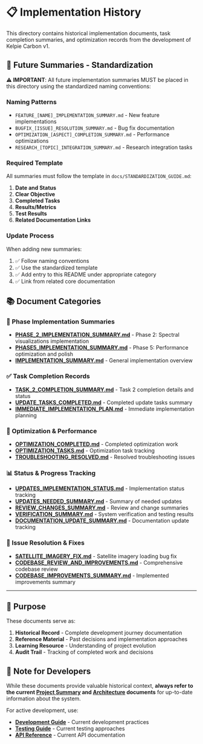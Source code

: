 # 📋 Implementation History

This directory contains historical implementation documents, task completion summaries, and optimization records from the development of Kelpie Carbon v1.

## 📝 **Future Summaries - Standardization**

**⚠️ IMPORTANT**: All future implementation summaries MUST be placed in this directory using the standardized naming conventions:

### **Naming Patterns**
- `FEATURE_[NAME]_IMPLEMENTATION_SUMMARY.md` - New feature implementations
- `BUGFIX_[ISSUE]_RESOLUTION_SUMMARY.md` - Bug fix documentation  
- `OPTIMIZATION_[ASPECT]_COMPLETION_SUMMARY.md` - Performance optimizations
- `RESEARCH_[TOPIC]_INTEGRATION_SUMMARY.md` - Research integration tasks

### **Required Template**
All summaries must follow the template in `docs/STANDARDIZATION_GUIDE.md`:
1. **Date and Status**
2. **Clear Objective**  
3. **Completed Tasks**
4. **Results/Metrics**
5. **Test Results**
6. **Related Documentation Links**

### **Update Process**
When adding new summaries:
1. ✅ Follow naming conventions
2. ✅ Use the standardized template
3. ✅ Add entry to this README under appropriate category
4. ✅ Link from related core documentation

## 📚 Document Categories

### 🚀 Phase Implementation Summaries
- **[PHASE_2_IMPLEMENTATION_SUMMARY.md](PHASE_2_IMPLEMENTATION_SUMMARY.md)** - Phase 2: Spectral visualizations implementation
- **[PHASE5_IMPLEMENTATION_SUMMARY.md](PHASE5_IMPLEMENTATION_SUMMARY.md)** - Phase 5: Performance optimization and polish
- **[IMPLEMENTATION_SUMMARY.md](IMPLEMENTATION_SUMMARY.md)** - General implementation overview

### ✅ Task Completion Records
- **[TASK_2_COMPLETION_SUMMARY.md](TASK_2_COMPLETION_SUMMARY.md)** - Task 2 completion details and status
- **[UPDATE_TASKS_COMPLETED.md](UPDATE_TASKS_COMPLETED.md)** - Completed update tasks summary
- **[IMMEDIATE_IMPLEMENTATION_PLAN.md](IMMEDIATE_IMPLEMENTATION_PLAN.md)** - Immediate implementation planning

### 🔧 Optimization & Performance
- **[OPTIMIZATION_COMPLETED.md](OPTIMIZATION_COMPLETED.md)** - Completed optimization work
- **[OPTIMIZATION_TASKS.md](OPTIMIZATION_TASKS.md)** - Optimization task tracking
- **[TROUBLESHOOTING_RESOLVED.md](TROUBLESHOOTING_RESOLVED.md)** - Resolved troubleshooting issues

### 📊 Status & Progress Tracking
- **[UPDATES_IMPLEMENTATION_STATUS.md](UPDATES_IMPLEMENTATION_STATUS.md)** - Implementation status tracking
- **[UPDATES_NEEDED_SUMMARY.md](UPDATES_NEEDED_SUMMARY.md)** - Summary of needed updates
- **[REVIEW_CHANGES_SUMMARY.md](REVIEW_CHANGES_SUMMARY.md)** - Review and change summaries
- **[VERIFICATION_SUMMARY.md](VERIFICATION_SUMMARY.md)** - System verification and testing results
- **[DOCUMENTATION_UPDATE_SUMMARY.md](DOCUMENTATION_UPDATE_SUMMARY.md)** - Documentation update tracking

### 🐛 Issue Resolution & Fixes
- **[SATELLITE_IMAGERY_FIX.md](SATELLITE_IMAGERY_FIX.md)** - Satellite imagery loading bug fix
- **[CODEBASE_REVIEW_AND_IMPROVEMENTS.md](CODEBASE_REVIEW_AND_IMPROVEMENTS.md)** - Comprehensive codebase review
- **[CODEBASE_IMPROVEMENTS_SUMMARY.md](CODEBASE_IMPROVEMENTS_SUMMARY.md)** - Implemented improvements summary

---

## 🎯 Purpose

These documents serve as:
1. **Historical Record** - Complete development journey documentation
2. **Reference Material** - Past decisions and implementation approaches
3. **Learning Resource** - Understanding of project evolution
4. **Audit Trail** - Tracking of completed work and decisions

## 📝 Note for Developers

While these documents provide valuable historical context, **always refer to the current [Project Summary](../PROJECT_SUMMARY.md) and [Architecture](../ARCHITECTURE.md) documents** for up-to-date information about the system.

For active development, use:
- **[Development Guide](../DEVELOPMENT_GUIDE.md)** - Current development practices
- **[Testing Guide](../TESTING_GUIDE.md)** - Current testing approaches
- **[API Reference](../API_REFERENCE.md)** - Current API documentation 